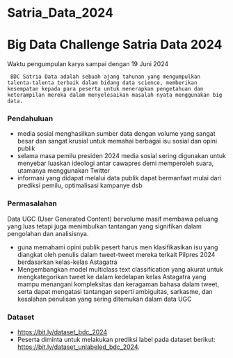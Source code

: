 # Satria_Data_2024

# Big Data Challenge Satria Data 2024 

Waktu pengumpulan karya sampai dengan 19 Juni 2024 

 

     BDC Satria Data adalah sebuah ajang tahunan yang mengumpulkan talenta-talenta terbaik dalam bidang data science, memberikan kesempatan kepada para peserta untuk menerapkan pengetahuan dan keterampilan mereka dalam menyelesaikan masalah nyata menggunakan big data. 

### Pendahuluan 
- media sosial menghasilkan sumber data dengan volume yang sangat besar dan sangat krusial untuk memahai berbagai isu sosial dan opini publik
- selama masa pemilu presiden 2024 media sosial sering digunakan untuk menyebar luaskan ideologi antar cawapres demi memperoleh suara, utamanya menggunakan Twitter 
- informasi yang didapat melalui data publik dapat bermanfaat mulai dari prediksi pemilu, optimalisasi kampanye dsb 

### Permasalahan

Data UGC (User Generated Content) bervolume masif membawa peluang yang luas tetapi juga menimbulkan tantangan yang signifikan dalam pengolahan dan analisisnya. 
- guna memahami opini publik pesert harus men klasifikasikan isu yang diangkat oleh penulis dalam tweet-tweet mereka terkait Pilpres 2024 berdasarkan kelas-kelas Astagatra
- Mengembangkan model multiclass text classification yang akurat untuk mengkategorikan tweet ke dalam kedelapan kelas Astagatra yang mampu menangani kompleksitas dan keragaman bahasa dalam tweet, serta dapat mengatasi tantangan seperti ambiguitas, sarkasme, dan kesalahan penulisan yang sering ditemukan dalam data UGC
### Dataset 
- https://bit.ly/dataset_bdc_2024
- Peserta diminta untuk melakukan prediksi label pada dataset berikut: https://bit.ly/dataset_unlabeled_bdc_2024.

